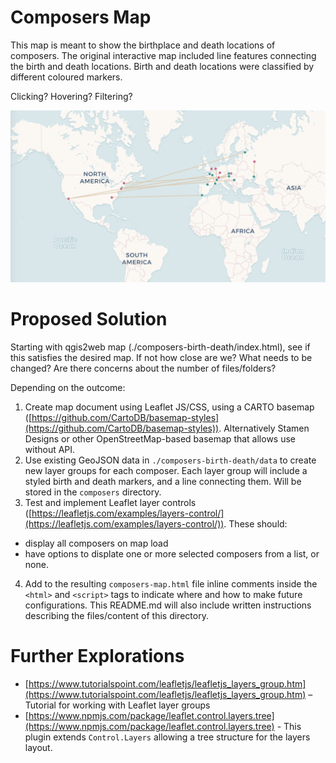 # Composers Map

This map is meant to show the birthplace and death locations of composers. The original interactive map included line features connecting the birth and death locations. Birth and death locations were classified by different coloured markers.

Clicking? Hovering? Filtering?

![Original CARTO composers map](composers-carto.png)

# Proposed Solution

Starting with qgis2web map (./composers-birth-death/index.html), see if this satisfies the desired map. If not how close are we? What needs to be changed? Are there concerns about the number of files/folders?

Depending on the outcome:

1. Create map document using Leaflet JS/CSS, using a CARTO basemap ([https://github.com/CartoDB/basemap-styles](https://github.com/CartoDB/basemap-styles)). Alternatively Stamen Designs or other OpenStreetMap-based basemap that allows use without API.
2. Use existing GeoJSON data in `./composers-birth-death/data` to create new layer groups for each composer. Each layer group will include a styled birth and death markers, and a line connecting them. Will be stored in the `composers` directory.
3. Test and implement Leaflet layer controls ([https://leafletjs.com/examples/layers-control/](https://leafletjs.com/examples/layers-control/)). These should:

- display all composers on map load
- have options to displate one or more selected composers from a list, or none.

4. Add to the resulting `composers-map.html` file inline comments inside the `<html>` and `<script>` tags to indicate where and how to make future configurations. This README.md will also include written instructions describing the files/content of this directory.

# Further Explorations

- [https://www.tutorialspoint.com/leafletjs/leafletjs_layers_group.htm](https://www.tutorialspoint.com/leafletjs/leafletjs_layers_group.htm) – Tutorial for working with Leaflet layer groups
- [https://www.npmjs.com/package/leaflet.control.layers.tree](https://www.npmjs.com/package/leaflet.control.layers.tree) - This plugin extends `Control.Layers` allowing a tree structure for the layers layout.
